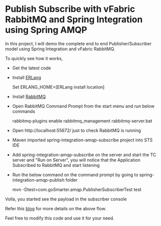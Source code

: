 Publish Subscribe with vFabric RabbitMQ and Spring Integration using Spring AMQP 
================================================================================

In this project, I will demo the complete end to end Publisher/Subscriber model using Spring Integration and vFabric RabbitMQ. 

To quickly see how it works,

* Get the latest code
* Install [ERLang](http://www.erlang.org/download/otp_win32_R15B02.exe)

    Set ERLANG_HOME=[ERLang install location]

* Install [RabbitMQ](http://www.rabbitmq.com/releases/rabbitmq-server/v2.8.7/rabbitmq-server-2.8.7.exe) 
* Open RabbitMQ Command Prompt from the start menu and run below commands

    rabbitmq-plugins enable rabbitmq_management
    rabbitmq-server.bat

* Open http://localhost:55672/ just to check RabbitMQ is running
* Maven imported spring-integration-amqp-subscribe project into STS IDE 
* Add spring-integration-amqp-subscribe on the server and start the TC server and "Run on Server", you will notice that the Application Subscribed to RabbitMQ and start listening
* Run the below command on the command prompt by going to spring-integration-amqp-publish folder

    mvn -Dtest=com.goSmarter.amqp.PublisherSubscriberTest test

Volla, you started see the payload in the subscriber console

Refer this [blog](http://krishnasblog.com/) for more details on the above flow.

Feel free to modify this code and use it for your need. 
